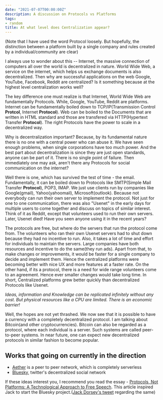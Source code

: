 ```yaml
---
date: "2021-07-07T00:00:00Z"
description: A discussion on Protocols vs Platforms
tags:
- random
title: At what level does Centralization appear?
---
```


(Note that I have used the word Protocol loosely. But hopefully, the distinction between a platform built by a single company and rules created by a individual/community are clear)

I always use to wonder about this -- Internet, the massive connection of computers all over the world is decentralized in nature. World Wide Web, a service on the internet, which helps us exchange documents is also decentralized. Then why are successful applications on the web Google, YouTube, Facebook, Reddit are centralized? Is it something because at the highest level centralization works well?

The key difference one must realize is that Internet, World Wide Web are fundamentally Protocols. While, Google, YouTube, Reddit are platforms.  Internet can be fundamentally boiled down to TCP/IP(Transmission Control **Protcol**, Internet **Protocol**). Web can be boiled to the Documents that are written in HTML standard and those are transfered via HTTP(Hypertext Transfer **Protocol**).  The right Protocols have the power to scale in a decentralized way.

Why is decentralization important? Because, by its fundamental nature there is no one with a central power who can abuse it. We have seen enough problems, when single corporations have too much power. And the best part about decentralization is since they are just open standards, anyone can be part of it. There is no single point of failure. Then immediately one may ask, aren't there any Protocols for social communication on the internet? 

Well there is one, which has survived the test of time - the email. Fundamentally, it can be boiled down to Protocols like SMTP(Simple Mail Transfer **Protocol**), POP3, IMAP. We just use clients run by companies like Google(gmail), Yahoo(yahoomail), Microsoft(outlook). Because not everybody can run their own server to implement the protocol. Not just for one to one communication, there was also "Usenet" in the early days for multiple users to come together and discuss on topics of similar interest. Think of it as Reddit, except that volunteers used to run their own servers. Later, Usenet died! Have you seen anyone using it in the recent years?

The protocols are free, but where do the servers that run the protocol come from. The volunteers who ran their own Usenet servers had to shut down because they had no incentive to run. Also, it takes a lot of time and effort for individuals to maintain the servers. Large companies have both resources and incentive to do the same(they run ads). Apart from that, to make changes or improvements, it would be faster for a single company to decide and implement them. Hence the centralized platforms were becoming better with nice UX and more features at a faster rate. On the other hand, if its a protocol, there is a need for wide range volunteers come to an agreement. Hence ever smaller changes would take long time. In short, Centralized platforms grew better quickly than decentralized Protocols like Usenet. 

*Ideas, information and Knowledge can be replicated infinitely without any cost. But physical resources like a CPU are limited. There is an economic barrier!*

Well, the hopes are not yet thrashed. We now see that it is possible to have a currency with a completely decentralized protocol. I am talking about Bitcoin(and other cryptocurrencies). Bitcoin can also be regarded as a protocol, where each individual is a server. Such systems are called peer-to-peer systems. In near future, one can expect new decentralized protocols in similar fashion to become popular.

## Works that going on currently in the direction

- [Aether](https://aether.app/about/) is a peer to peer network, which is completely serverless
- [Bluesky](https://www.theverge.com/2021/1/21/22242718/twitter-bluesky-decentralized-social-media-team-project-update), twitter's decentralized social network

If these ideas interest you, I recommend you read the essay - [Protocols, Not Platforms: A Technological Approach to Free Speech](https://knightcolumbia.org/content/protocols-not-platforms-a-technological-approach-to-free-speech). This article inspired Jack to start the Bluesky project.([Jack Dorsey's tweet](https://twitter.com/jack/status/1204766087281172480) regarding the same) 

